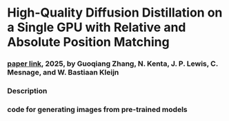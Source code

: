 # High-Quality Diffusion Distillation on a Single GPU with Relative and Absolute Position Matching

### [paper link](https://arxiv.org/abs/2503.20744), 2025, by Guoqiang Zhang, N. Kenta, J. P. Lewis, C. Mesnage, and W. Bastiaan Kleijn

### Description 

### code for generating images from pre-trained models 


